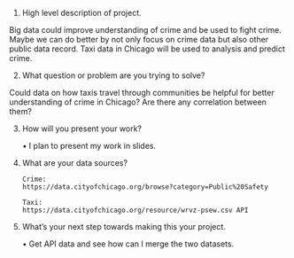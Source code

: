 1. High level description of project.

Big data could improve understanding of crime and be used to fight crime. Maybe we can do better by not only focus on crime data but also other public data record. Taxi data in Chicago will be used to analysis and predict crime. 

2. What question or problem are you trying to solve?

Could data on how taxis travel through communities be helpful for better understanding of crime in Chicago? Are there any correlation between them?

3. How will you present your work?

    • I plan to present my work in slides.

4. What are your data sources?

       Crime:
       https://data.cityofchicago.org/browse?category=Public%20Safety
       
       Taxi:
       https://data.cityofchicago.org/resource/wrvz-psew.csv API

5. What’s your next step towards making this your project. 

    • Get API data and see how can I merge the two datasets.
